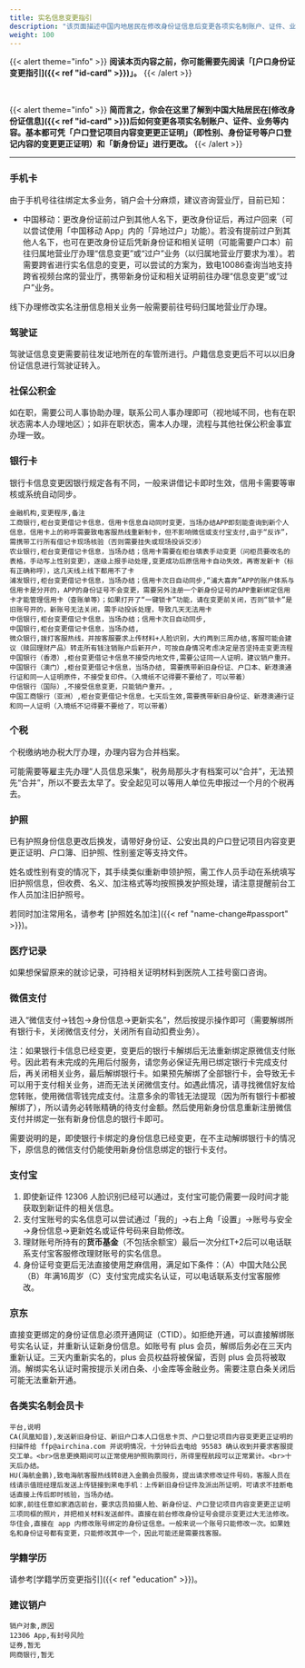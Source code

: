 ```yaml
---
title: 实名信息变更指引
description: "该页面描述中国内地居民在修改身份证信息后变更各项实名制账户、证件、业务等内容的相关指引。基本都可凭「户口登记项目内容变更更正证明」（即性别、身份证号等户口登记内容的变更更正证明）和「新身份证」进行更改。"
weight: 100
---
```


{{< alert theme="info" >}}
**阅读本页内容之前，你可能需要先阅读「[户口身份证变更指引]({{< ref "id-card" >}})」。**
{{< /alert >}}

<p>&nbsp;</p>

{{< alert theme="info" >}}
**简而言之，你会在这里了解到中国大陆居民在[修改身份证信息]({{< ref "id-card" >}})后如何变更各项实名制账户、证件、业务等内容。基本都可凭「户口登记项目内容变更更正证明」（即性别、身份证号等户口登记内容的变更更正证明）和「新身份证」进行更改。**
{{< /alert >}}

---

### 手机卡

由于手机号往往绑定太多业务，销户会十分麻烦，建议咨询营业厅，目前已知：

- 中国移动：更改身份证前过户到其他人名下，更改身份证后，再过户回来（可以尝试使用「中国移动 App」内的「异地过户」功能）。若没有提前过户到其他人名下，也可在更改身份证后凭新身份证和相关证明（可能需要户口本）前往归属地营业厅办理“信息变更”或“过户”业务（以归属地营业厅要求为准）。若需要跨省进行实名信息的变更，可以尝试的方案为，致电10086查询当地支持跨省视频台席的营业厅，携带新身份证和相关证明前往办理“信息变更”或“过户”业务。

线下办理修改实名注册信息相关业务一般需要前往号码归属地营业厅办理。

### 驾驶证

驾驶证信息变更需要前往发证地所在的车管所进行。户籍信息变更后不可以以旧身份证信息进行驾驶证转入。

### 社保公积金

如在职，需要公司人事协助办理，联系公司人事办理即可（视地域不同，也有在职状态需本人办理地区）；如非在职状态，需本人办理，流程与其他社保公积金事宜办理一致。

### 银行卡

银行卡信息变更因银行规定各有不同，一般来讲借记卡即时生效，信用卡需要等审核或系统自动同步。

```csv
金融机构,变更程序,备注
工商银行,柜台变更借记卡信息，信用卡信息自动同时变更，当场办结APP即刻能查询到新个人信息，信用卡上的称呼需要致电客服热线重新制卡，但不影响微信或支付宝支付,由于“反诈”，需携带工行所有借记卡现场核验（否则需要挂失或现场投诉交涉）
农业银行,柜台变更借记卡信息，当场办结；信用卡需要在柜台填表手动变更（问柜员要改名的表格，手动写上性别变更），逐级上报手动处理,变更成功后原信用卡自动失效，再寄发新卡（标有正确称呼），这几天线上线下都用不了卡
浦发银行,柜台变更借记卡信息，当场办结；信用卡次日自动同步,“浦大喜奔”APP的账户体系与信用卡是分开的，APP的身份证号不会变更，需要另外注册一个新身份证号的APP重新绑定信用卡才能管理信用卡（查账单等）；如果打开了“一键锁卡”功能，请在变更前关闭，否则“锁卡”是旧账号开的，新账号无法关闭，需手动投诉处理，导致几天无法用卡
中信银行,柜台变更借记卡信息，当场办结；信用卡次日自动同步,
中国银行,柜台变更借记卡信息，当场办结,
微众银行,拨打客服热线，并按客服要求上传材料+人脸识别，大约两到三周办结,客服可能会建议（赎回理财产品）转走所有钱注销账户后新开户，可按自身情况考虑决定是否坚持走变更流程
中国银行（香港）,柜台变更借记卡信息不接受内地文件,需要公证同一人证明，建议销户重开。
中国银行（澳门）,柜台变更借记卡信息，当场办结, 需要携带新旧身份证、户口本、新港澳通行证和同一人证明原件，不接受复印件。（入境纸不记得要不要给了，可以带着）
中信银行（国际）,不接受信息变更，只能销户重开。,
中国工商银行（亚洲）,柜台变更借记卡信息，七天后生效,需要携带新旧身份证、新港澳通行证和同一人证明（入境纸不记得要不要给了，可以带着）
```

### 个税

个税缴纳地办税大厅办理，办理内容为合并档案。

可能需要等雇主先办理“人员信息采集”，税务局那头才有档案可以“合并”，无法预先“合并”，所以不要去太早了。安全起见可以等用人单位先申报过一个月的个税再去。

### 护照

已有护照身份信息更改后换发，请带好身份证、公安出具的户口登记项目内容变更更正证明、户口簿、旧护照、性别鉴定等支持文件。

姓名或性别有变的情况下，其手续类似重新申领护照，需工作人员手动在系统填写旧护照信息，但收费、名义、加注格式等均按照换发护照处理，请注意提醒前台工作人员加注旧护照号。

若同时加注常用名，请参考 [护照姓名加注]({{< ref "name-change#passport" >}})。

### 医疗记录

如果想保留原来的就诊记录，可持相关证明材料到医院人工挂号窗口咨询。

### 微信支付

进入“微信支付→钱包→身份信息→更新实名”，然后按提示操作即可（需要解绑所有银行卡，关闭微信支付分，关闭所有自动扣费业务）。

注：如果银行卡信息已经变更，变更后的银行卡解绑后无法重新绑定原微信支付账号。因此若有未完成的先用后付服务，请您务必保证先用已绑定银行卡完成支付后，再关闭相关业务，最后解绑银行卡。如果预先解绑了全部银行卡，会导致无卡可以用于支付相关业务，进而无法关闭微信支付。如遇此情况，请寻找微信好友给您转账，使用微信零钱完成支付。注意多余的零钱无法提现（因为所有银行卡都被解绑了），所以请务必转账精确的待支付金额。然后使用新身份信息重新注册微信支付并绑定一张有新身份信息的银行卡即可。

需要说明的是，即使银行卡绑定的身份信息已经变更，在不主动解绑银行卡的情况下，原信息的微信支付仍能使用新身份信息绑定的银行卡支付。

### 支付宝

1. 即使新证件 12306 人脸识别已经可以通过，支付宝可能仍需要一段时间才能获取到新证件的相关信息。
1. 支付宝账号的实名信息可以尝试通过「我的」→右上角「设置」→账号与安全→身份信息→更新姓名或证件号码来自助修改。
1. 理财账号所持有的**货币基金**（不包括余额宝）最后一次分红T+2后可以电话联系支付宝客服修改理财账号的实名信息。
1. 身份证号变更后无法直接使用芝麻信用，满足如下条件：（A）中国大陆公民（B）年满16周岁（C）支付宝完成实名认证，可以电话联系支付宝客服修改。

### 京东

直接变更绑定的身份证信息必须开通网证（CTID）。如拒绝开通，可以直接解绑账号实名认证，并重新认证新身份信息。如账号有 plus 会员，解绑后务必在三天内重新认证。三天内重新实名的，plus 会员权益将被保留，否则 plus 会员将被取消。解绑实名认证时需按提示关闭白条、小金库等金融业务。需要注意白条关闭后可能无法重新开通。

### 各类实名制会员卡

```csv
平台,说明
CA(凤凰知音),发送新旧身份证、新旧户口本人口信息卡页、户口登记项目内容变更更正证明的扫描件给 ffp@airchina.com 并说明情况，十分钟后去电给 95583 确认收到并要求客服提交工单。<br>信息更换期间可以正常使用护照购票同行，所得里程航段可以正常累计。<br>十天后办结。
HU(海航金鹏),致电海航客服热线转8进入金鹏会员服务，提出请求修改证件号码，客服人员在线请示值班经理后发送上传链接到来电手机：上传新旧身份证件及派出所证明，可请求不挂断电话直接上传后即时核验，当场办结。
如家,前往任意如家酒店前台，要求店员拍摄人脸、新身份证、户口登记项目内容变更更正证明三项同框的照片，并把相关材料发送邮件。直接在前台修改身份证号会提示变更过大无法修改。
华住会,直接在 app 内修改账号绑定的身份证信息。一般来说一个账号只能修改一次。如果姓名和身份证号都有变更，只能修改其中一个，因此可能还是需要找客服。
```

### 学籍学历

请参考[学籍学历变更指引]({{< ref "education" >}})。

### 建议销户

```csv
销户对象,原因
12306 App,有封号风险
证券,暂无
网商银行,暂无
```
